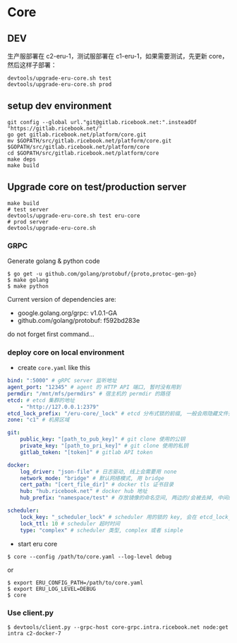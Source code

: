 Core
====

## DEV

生产服部署在 c2-eru-1，测试服部署在 c1-eru-1，如果需要测试，先更新 core，然后这样子部署：

```shell
devtools/upgrade-eru-core.sh test
devtools/upgrade-eru-core.sh prod
```


## setup dev environment

```shell
git config --global url."git@gitlab.ricebook.net:".insteadOf "https://gitlab.ricebook.net/"
go get gitlab.ricebook.net/platform/core.git
mv $GOPATH/src/gitlab.ricebook.net/platform/core.git $GOPATH/src/gitlab.ricebook.net/platform/core
cd $GOPATH/src/gitlab.ricebook.net/platform/core
make deps
make build
```

## Upgrade core on test/production server

```shell
make build
# test server
devtools/upgrade-eru-core.sh test eru-core
# prod server
devtools/upgrade-eru-core.sh
```

### GRPC

Generate golang & python code

```shell
$ go get -u github.com/golang/protobuf/{proto,protoc-gen-go}
$ make golang
$ make python
```

Current version of dependencies are:

* google.golang.org/grpc: v1.0.1-GA
* github.com/golang/protobuf: f592bd283e

do not forget first command...

### deploy core on local environment

* create `core.yaml` like this

```yaml
bind: ":5000" # gRPC server 监听地址
agent_port: "12345" # agent 的 HTTP API 端口, 暂时没有用到
permdir: "/mnt/mfs/permdirs" # 宿主机的 permdir 的路径
etcd: # etcd 集群的地址
    - "http://127.0.0.1:2379"
etcd_lock_prefix: "/eru-core/_lock" # etcd 分布式锁的前缀, 一般会用隐藏文件夹
zone: "c1" # 机房区域

git:
    public_key: "[path_to_pub_key]" # git clone 使用的公钥
    private_key: "[path_to_pri_key]" # git clone 使用的私钥
    gitlab_token: "[token]" # gitlab API token

docker:
    log_driver: "json-file" # 日志驱动, 线上会需要用 none
    network_mode: "bridge" # 默认网络模式, 用 bridge
    cert_path: "[cert_file_dir]" # docker tls 证书目录
    hub: "hub.ricebook.net" # docker hub 地址
    hub_prefix: "namespace/test" # 存放镜像的命名空间, 两边的/会被去掉, 中间的会保留. 镜像名字会是$hub/$hub_prefix/appname:version

scheduler:
    lock_key: "_scheduler_lock" # scheduler 用的锁的 key, 会在 etcd_lock_prefix 里面
    lock_ttl: 10 # scheduler 超时时间
    type: "complex" # scheduler 类型, complex 或者 simple
```

* start eru core

```shell
$ core --config /path/to/core.yaml --log-level debug
```

or

```shell
$ export ERU_CONFIG_PATH=/path/to/core.yaml
$ export ERU_LOG_LEVEL=DEBUG
$ core
```


### Use client.py

```
$ devtools/client.py --grpc-host core-grpc.intra.ricebook.net node:get intra c2-docker-7
```

